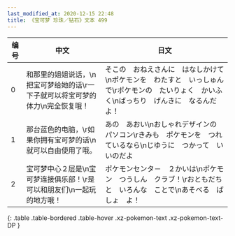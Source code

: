 ```yaml
---
last_modified_at: 2020-12-15 22:48
title: 《宝可梦 珍珠／钻石》文本 499
---
```

| 编号 | 中文 | 日文 |
| ---- | ---- | ---- |
| 0 | 和那里的姐姐说话，\n把宝可梦给她的话\r一下子就可以将宝可梦的体力\n完全恢复哦！ | そこの　おねえさんに　はなしかけて\nポケモンを　わたすと　いっしゅんで\rポケモンの　たいりょく　かいふく\nばっちり　げんきに　なるんだよ！ |
| 1 | 那台蓝色的电脑，\r如果你拥有宝可梦的话\n就可以自由使用了哦。 | あの　あおい\nおしゃれデザインの　パソコン\rきみも　ポケモンを　つれているなら\nじゆうに　つかって　いいのだよ |
| 2 | 宝可梦中心２层是\n宝可梦连接俱乐部！\r是可以和朋友们\n一起玩的地方哦！ | ポケモンセンタ－　２かいは\nポケモン　つうしん　クラブ！\rおともだちと　いろんな　ことで\nあそべる　ばしょ　よ！ |
{: .table .table-bordered .table-hover .xz-pokemon-text .xz-pokemon-text-DP }